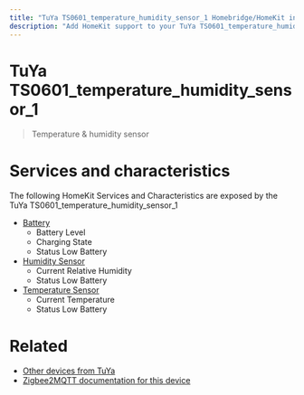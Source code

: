 ```yaml
---
title: "TuYa TS0601_temperature_humidity_sensor_1 Homebridge/HomeKit integration"
description: "Add HomeKit support to your TuYa TS0601_temperature_humidity_sensor_1, using Homebridge, Zigbee2MQTT and homebridge-z2m."
---
```

<!---
This file has been GENERATED using src/docgen/docgen.ts
DO NOT EDIT THIS FILE MANUALLY!
-->
# TuYa TS0601_temperature_humidity_sensor_1
> Temperature & humidity sensor


# Services and characteristics
The following HomeKit Services and Characteristics are exposed by
the TuYa TS0601_temperature_humidity_sensor_1

* [Battery](../../battery.md)
  * Battery Level
  * Charging State
  * Status Low Battery
* [Humidity Sensor](../../sensors.md)
  * Current Relative Humidity
  * Status Low Battery
* [Temperature Sensor](../../sensors.md)
  * Current Temperature
  * Status Low Battery


# Related
* [Other devices from TuYa](../index.md#tuya)
* [Zigbee2MQTT documentation for this device](https://www.zigbee2mqtt.io/devices/TS0601_temperature_humidity_sensor_1.html)